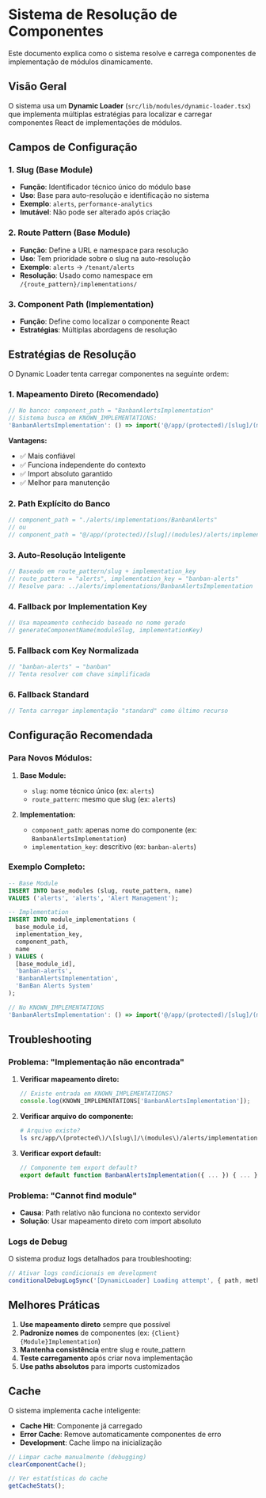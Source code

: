 # Sistema de Resolução de Componentes

Este documento explica como o sistema resolve e carrega componentes de implementação de módulos dinamicamente.

## Visão Geral

O sistema usa um **Dynamic Loader** (`src/lib/modules/dynamic-loader.tsx`) que implementa múltiplas estratégias para localizar e carregar componentes React de implementações de módulos.

## Campos de Configuração

### 1. Slug (Base Module)
- **Função**: Identificador técnico único do módulo base
- **Uso**: Base para auto-resolução e identificação no sistema
- **Exemplo**: `alerts`, `performance-analytics`
- **Imutável**: Não pode ser alterado após criação

### 2. Route Pattern (Base Module)
- **Função**: Define a URL e namespace para resolução
- **Uso**: Tem prioridade sobre o slug na auto-resolução
- **Exemplo**: `alerts` → `/tenant/alerts`
- **Resolução**: Usado como namespace em `/{route_pattern}/implementations/`

### 3. Component Path (Implementation)
- **Função**: Define como localizar o componente React
- **Estratégias**: Múltiplas abordagens de resolução

## Estratégias de Resolução

O Dynamic Loader tenta carregar componentes na seguinte ordem:

### 1. Mapeamento Direto (Recomendado)
```javascript
// No banco: component_path = "BanbanAlertsImplementation"
// Sistema busca em KNOWN_IMPLEMENTATIONS:
'BanbanAlertsImplementation': () => import('@/app/(protected)/[slug]/(modules)/alerts/implementations/BanbanAlertsImplementation')
```

**Vantagens:**
- ✅ Mais confiável
- ✅ Funciona independente do contexto
- ✅ Import absoluto garantido
- ✅ Melhor para manutenção

### 2. Path Explícito do Banco
```javascript
// component_path = "./alerts/implementations/BanbanAlerts"
// ou
// component_path = "@/app/(protected)/[slug]/(modules)/alerts/implementations/BanbanAlerts"
```

### 3. Auto-Resolução Inteligente
```javascript
// Baseado em route_pattern/slug + implementation_key
// route_pattern = "alerts", implementation_key = "banban-alerts"
// Resolve para: ../alerts/implementations/BanbanAlertsImplementation
```

### 4. Fallback por Implementation Key
```javascript
// Usa mapeamento conhecido baseado no nome gerado
// generateComponentName(moduleSlug, implementationKey)
```

### 5. Fallback com Key Normalizada
```javascript
// "banban-alerts" → "banban"
// Tenta resolver com chave simplificada
```

### 6. Fallback Standard
```javascript
// Tenta carregar implementação "standard" como último recurso
```

## Configuração Recomendada

### Para Novos Módulos:

1. **Base Module:**
   - `slug`: nome técnico único (ex: `alerts`)
   - `route_pattern`: mesmo que slug (ex: `alerts`)

2. **Implementation:**
   - `component_path`: apenas nome do componente (ex: `BanbanAlertsImplementation`)
   - `implementation_key`: descritivo (ex: `banban-alerts`)

### Exemplo Completo:

```sql
-- Base Module
INSERT INTO base_modules (slug, route_pattern, name) 
VALUES ('alerts', 'alerts', 'Alert Management');

-- Implementation
INSERT INTO module_implementations (
  base_module_id, 
  implementation_key, 
  component_path,
  name
) VALUES (
  [base_module_id],
  'banban-alerts',
  'BanbanAlertsImplementation',
  'BanBan Alerts System'
);
```

```typescript
// No KNOWN_IMPLEMENTATIONS
'BanbanAlertsImplementation': () => import('@/app/(protected)/[slug]/(modules)/alerts/implementations/BanbanAlertsImplementation')
```

## Troubleshooting

### Problema: "Implementação não encontrada"

1. **Verificar mapeamento direto:**
   ```typescript
   // Existe entrada em KNOWN_IMPLEMENTATIONS?
   console.log(KNOWN_IMPLEMENTATIONS['BanbanAlertsImplementation']);
   ```

2. **Verificar arquivo do componente:**
   ```bash
   # Arquivo existe?
   ls src/app/\(protected\)/\[slug\]/\(modules\)/alerts/implementations/BanbanAlertsImplementation.tsx
   ```

3. **Verificar export default:**
   ```typescript
   // Componente tem export default?
   export default function BanbanAlertsImplementation({ ... }) { ... }
   ```

### Problema: "Cannot find module"

- **Causa**: Path relativo não funciona no contexto servidor
- **Solução**: Usar mapeamento direto com import absoluto

### Logs de Debug

O sistema produz logs detalhados para troubleshooting:

```javascript
// Ativar logs condicionais em development
conditionalDebugLogSync('[DynamicLoader] Loading attempt', { path, method });
```

## Melhores Práticas

1. **Use mapeamento direto** sempre que possível
2. **Padronize nomes** de componentes (ex: `{Client}{Module}Implementation`)
3. **Mantenha consistência** entre slug e route_pattern
4. **Teste carregamento** após criar nova implementação
5. **Use paths absolutos** para imports customizados

## Cache

O sistema implementa cache inteligente:
- **Cache Hit**: Componente já carregado
- **Error Cache**: Remove automaticamente componentes de erro
- **Development**: Cache limpo na inicialização

```typescript
// Limpar cache manualmente (debugging)
clearComponentCache();

// Ver estatísticas do cache
getCacheStats();
```